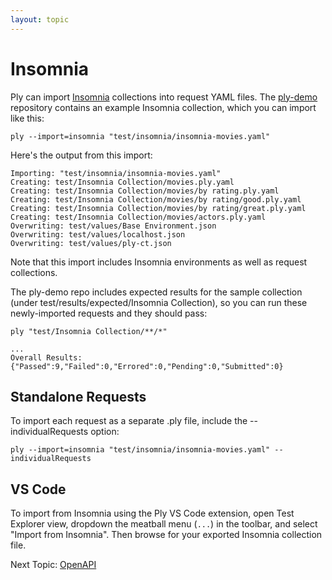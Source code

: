 ```yaml
---
layout: topic
---
```

# Insomnia

Ply can import [Insomnia](https://docs.insomnia.rest/) collections into request YAML files.
The [ply-demo](https://github.com/ply-ct/ply-demo) repository contains an example Insomnia
collection, which you can import like this:
```
ply --import=insomnia "test/insomnia/insomnia-movies.yaml"
```
Here's the output from this import:
```
Importing: "test/insomnia/insomnia-movies.yaml"
Creating: test/Insomnia Collection/movies.ply.yaml
Creating: test/Insomnia Collection/movies/by rating.ply.yaml
Creating: test/Insomnia Collection/movies/by rating/good.ply.yaml
Creating: test/Insomnia Collection/movies/by rating/great.ply.yaml
Creating: test/Insomnia Collection/movies/actors.ply.yaml
Overwriting: test/values/Base Environment.json
Overwriting: test/values/localhost.json
Overwriting: test/values/ply-ct.json
```
Note that this import includes Insomnia environments as well as request collections.

The ply-demo repo includes expected results for the sample collection (under test/results/expected/Insomnia Collection), 
so you can run these newly-imported requests and they should pass:
```
ply "test/Insomnia Collection/**/*"
```
```
...
Overall Results: {"Passed":9,"Failed":0,"Errored":0,"Pending":0,"Submitted":0}
```

## Standalone Requests
To import each request as a separate .ply file, include the --individualRequests option:
```
ply --import=insomnia "test/insomnia/insomnia-movies.yaml" --individualRequests
```

## VS Code
To import from Insomnia using the Ply VS Code extension, open Test Explorer view, dropdown the meatball menu
(`...`) in the toolbar, and select "Import from Insomnia". Then browse for your exported Insomnia collection file.

Next Topic: [OpenAPI](openapi)